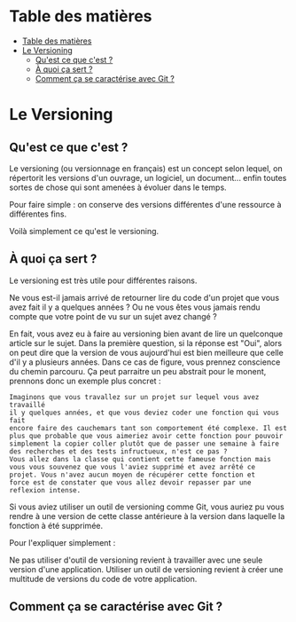 # Table des matières

- [Table des matières](#table-des-matières)
- [Le Versioning](#le-versioning)
  - [Qu'est ce que c'est ?](#quest-ce-que-cest-)
  - [À quoi ça sert ?](#à-quoi-ça-sert-)
  - [Comment ça se caractérise avec Git ?](#comment-ça-se-caractérise-avec-git-)

# Le Versioning

## Qu'est ce que c'est ?

Le versioning (ou versionnage en français) est un concept selon lequel, on répertorit les versions d'un ouvrage, un logiciel, un document... enfin toutes sortes de chose qui sont amenées à évoluer dans le temps.

Pour faire simple : on conserve des versions différentes d'une ressource à différentes fins.

Voilà simplement ce qu'est le versioning.

## À quoi ça sert ?

Le versioning est très utile pour différentes raisons.

Ne vous est-il jamais arrivé de retourner lire du code d'un projet que vous avez fait il y a quelques années ?
Ou ne vous êtes vous jamais rendu compte que votre point de vu sur un sujet avez changé ?

En fait, vous avez eu à faire au versioning bien avant de lire un quelconque article sur le sujet. Dans la première question, si la réponse est "Oui", alors on peut dire que la version de vous aujourd'hui est bien meilleure que celle d'il y a plusieurs années. Dans ce cas de figure, vous prennez conscience du chemin parcouru. Ça peut parraitre un peu abstrait pour le monent, prennons donc un exemple plus concret :

```
Imaginons que vous travallez sur un projet sur lequel vous avez travaillé
il y quelques années, et que vous deviez coder une fonction qui vous fait
encore faire des cauchemars tant son comportement été complexe. Il est
plus que probable que vous aimeriez avoir cette fonction pour pouvoir
simplement la copier coller plutôt que de passer une semaine à faire
des recherches et des tests infructueux, n'est ce pas ?
Vous allez dans la classe qui contient cette fameuse fonction mais
vous vous souvenez que vous l'aviez supprimé et avez arrêté ce
projet. Vous n'avez aucun moyen de récupérer cette fonction et
force est de constater que vous allez devoir repasser par une
reflexion intense.
```

Si vous aviez utiliser un outil de versioning comme Git, vous auriez pu vous rendre à une version de cette classe antérieure à la version dans laquelle la fonction à été supprimée.

Pour l'expliquer simplement :

Ne pas utiliser d'outil de versioning revient à travailler avec une seule version d'une application.
Utiliser un outil de versioning revient à créer une multitude de versions du code de votre application.

## Comment ça se caractérise avec Git ?